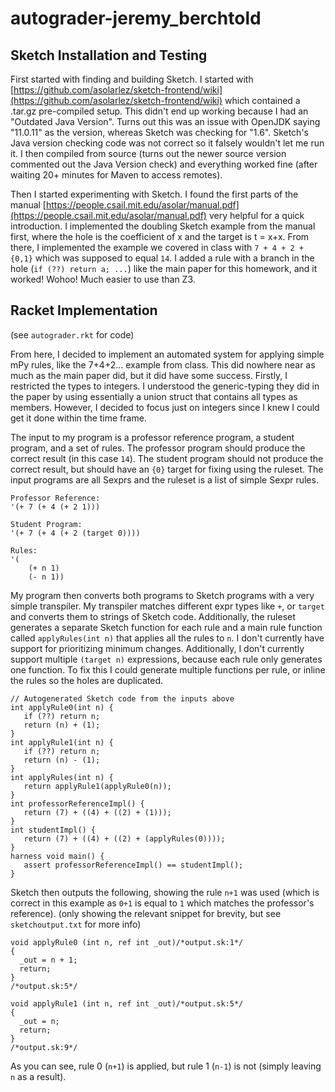 # autograder-jeremy_berchtold

## Sketch Installation and Testing
First started with finding and building Sketch. I started with [https://github.com/asolarlez/sketch-frontend/wiki](https://github.com/asolarlez/sketch-frontend/wiki) which contained a .tar.gz pre-compiled setup.
This didn't end up working because I had an "Outdated Java Version". Turns out this was an issue with OpenJDK saying "11.0.11" as the version, whereas Sketch was checking for "1.6". Sketch's Java version checking code was not correct so it falsely wouldn't let me run it. I then compiled from source (turns out the newer source version commented out the Java Version check) and everything worked fine (after waiting 20+ minutes for Maven to access remotes).

Then I started experimenting with Sketch. I found the first parts of the manual [https://people.csail.mit.edu/asolar/manual.pdf](https://people.csail.mit.edu/asolar/manual.pdf) very helpful for a quick introduction. 
I implemented the doubling Sketch example from the manual first, where the hole is the coefficient of x and the target is t = x+x. From there, I implemented the example we covered in class with `7 + 4 + 2 + {0,1}` which was supposed to equal `14`. I added a rule with a branch in the hole (`if (??) return a; ...`) like the main paper for this homework, and it worked! Wohoo! Much easier to use than Z3.

## Racket Implementation
(see `autograder.rkt` for code)

From here, I decided to implement an automated system for applying simple mPy rules, like the 7+4+2... example from class. This did nowhere near as much as the main paper did, but it did have some success. Firstly, I restricted the types to integers. I understood the generic-typing they did in the paper by using essentially a union struct that contains all types as members. However, I decided to focus just on integers since I knew I could get it done within the time frame.

The input to my program is a professor reference program, a student program, and a set of rules. The professor program should produce the correct result (in this case `14`). The student program should not produce the correct result, but should have an `{0}` target for fixing using the ruleset. The input programs are all Sexprs and the ruleset is a list of simple Sexpr rules.

```
Professor Reference:
'(+ 7 (+ 4 (+ 2 1)))

Student Program:
'(+ 7 (+ 4 (+ 2 (target 0))))

Rules:
'(
	(+ n 1)
	(- n 1))
 ```
 
 My program then converts both programs to Sketch programs with a very simple transpiler. My transpiler matches different expr types like `+`, or `target` and converts them to strings of Sketch code.
 Additionally, the ruleset generates a separate Sketch function for each rule and a main rule function called `applyRules(int n)` that applies all the rules to `n`. I don't currently have support for prioritizing minimum changes. Additionally, I don't currently support multiple `(target n)` expressions, because each rule only generates one function. To fix this I could generate multiple functions per rule, or inline the rules so the holes are duplicated.
 
 ```
 // Autogenerated Sketch code from the inputs above
 int applyRule0(int n) {
	if (??) return n;
	return (n) + (1);
}
int applyRule1(int n) {
	if (??) return n;
	return (n) - (1);
}
int applyRules(int n) {
	return applyRule1(applyRule0(n));
}
int professorReferenceImpl() {
	return (7) + ((4) + ((2) + (1)));
}
int studentImpl() {
	return (7) + ((4) + ((2) + (applyRules(0))));
}
harness void main() {
	assert professorReferenceImpl() == studentImpl();
}
```
Sketch then outputs the following, showing the rule `n+1` was used (which is correct in this example as `0+1` is equal to `1` which matches the professor's reference).
(only showing the relevant snippet for brevity, but see `sketchoutput.txt` for more info)
```
void applyRule0 (int n, ref int _out)/*output.sk:1*/
{
  _out = n + 1;
  return;
}
/*output.sk:5*/

void applyRule1 (int n, ref int _out)/*output.sk:5*/
{
  _out = n;
  return;
}
/*output.sk:9*/
```
As you can see, rule 0 (`n+1`) is applied, but rule 1 (`n-1`) is not (simply leaving `n` as a result).

